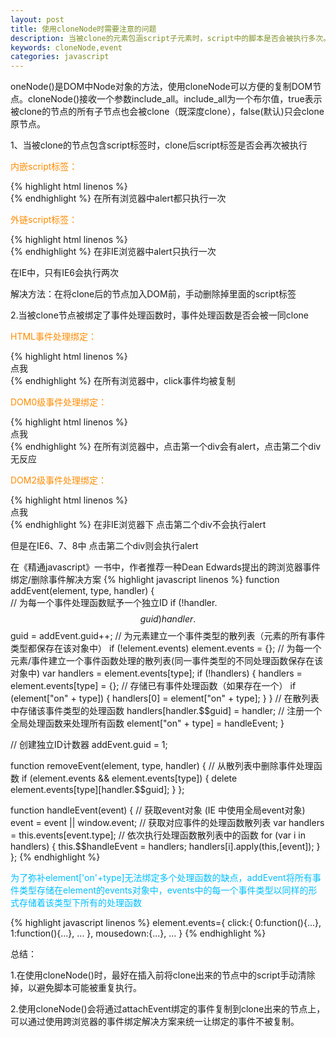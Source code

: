 ```yaml
---
layout: post
title: 使用cloneNode时需要注意的问题
description: 当被clone的元素包涵script子元素时，script中的脚本是否会被执行多次。当被clone的元素被绑定了事件时，clone后的元素是否还能触发绑定的事件
keywords: cloneNode,event
categories: javascript
---
```

oneNode()是DOM中Node对象的方法，使用cloneNode可以方便的复制DOM节点。cloneNode()接收一个参数<span class="impo">include\_all</span>。<span class="impo">include\_all</span>为一个布尔值，true表示被clone的节点的所有子节点也会被clone（既深度clone），false(默认)只会clone原节点。

1、当被clone的节点包含script标签时，clone后script标签是否会再次被执行

<p style="color:#ff8c00">内嵌script标签：</p>
{% highlight html linenos %}
<div id="box">
    <script type="text/javascript" >alert(1)</script>  
</div>  
<script type="text/javascript">  
    document.body.appendChild(document.getElementById('box').cloneNode(true));  
</script>
{% endhighlight %}
在所有浏览器中<span class="impo">alert</span>都只执行一次

<p style="color:#ff8c00">外链script标签：</p>
{% highlight html linenos %}
<div id="box">
    <script type="text/javascript" src='clone.js'></script>  
</div>  
<script type="text/javascript">  
    document.body.appendChild(document.getElementById('box').cloneNode(true));  
</script>
{% endhighlight %}
在非IE浏览器中<span class="impo">alert</span>只执行一次

在IE中，只有IE6会执行两次

<p style="#00bfff">解决方法：在将clone后的节点加入DOM前，手动删除掉里面的script标签</p>


2.当被clone节点被绑定了事件处理函数时，事件处理函数是否会被一同clone

<p style="color:#ff8c00">HTML事件处理绑定：</p>
{% highlight html linenos %}
<div id="box" onclick='alert(1)'>点我</div>  
<script type="text/javascript">  
    document.body.appendChild(document.getElementById('box').cloneNode(true));  
</script> 
{% endhighlight %}
在所有浏览器中，click事件均被复制

<p style="color:#ff8c00">DOM0级事件处理绑定：</p>
{% highlight html linenos %}
<div id="box">点我</div>  
<script type="text/javascript">  
    var box=document.getElementById('box');
    box.onclick=function(){alert(1)}  
    document.body.appendChild(box.cloneNode(true));  
</script>
{% endhighlight %}
在所有浏览器中，点击第一个div会有<span class="impo">alert</span>，点击第二个div无反应

<p style="color:#ff8c00">DOM2级事件处理绑定：</p>
{% highlight html linenos %}
<div id="box">点我</div>  
<script type="text/javascript">  
    var box=document.getElementById('box');
    if(box.attachEvent){  
        box.attachEvent('onclick',function(){alert(1)},false)  
    }else{  
        box.addEventListener('click',function(){alert(1)})  
    }  
    document.body.appendChild(box.cloneNode(true));
</script>
{% endhighlight %}
在非IE浏览器下 点击第二个div不会执行<span class="impo">alert</span>

但是在IE6、7、8中 点击第二个div则会执行<span class="impo">alert</span>

在《精通javascript》一书中，作者推荐一种Dean Edwards提出的跨浏览器事件绑定/删除事件解决方案
{% highlight javascript linenos %}
function addEvent(element, type, handler) {  
    // 为每一个事件处理函数赋予一个独立ID
    if (!handler.$$guid) handler.$$guid = addEvent.guid++;
    // 为元素建立一个事件类型的散列表（元素的所有事件类型都保存在该对象中）
    if (!element.events) element.events = {};
    // 为每一个元素/事件建立一个事件函数处理的散列表(同一事件类型的不同处理函数保存在该对象中)
    var handlers = element.events[type];
    if (!handlers) {
        handlers = element.events[type] = {};
        // 存储已有事件处理函数（如果存在一个）
        if (element["on" + type]) {
            handlers[0] = element["on" + type]; 
        }
    }
    // 在散列表中存储该事件类型的处理函数
    handlers[handler.$$guid] = handler;
    // 注册一个全局处理函数来处理所有函数
    element["on" + type] = handleEvent;
}

// 创建独立ID计数器
addEvent.guid = 1;                                                

function removeEvent(element, type, handler) {
    // 从散列表中删除事件处理函数
    if (element.events && element.events[type]) {
        delete element.events[type][handler.$$guid];
    }
};
                                                            
function handleEvent(event) {
    // 获取event对象 (IE 中使用全局event对象)
    event = event || window.event;
    // 获取对应事件的处理函数散列表
    var handlers = this.events[event.type];
    // 依次执行处理函数散列表中的函数
    for (var i in handlers) {
        this.$$handleEvent = handlers;
        handlers[i].apply(this,[event]);
    }
};
{% endhighlight %}

<p style="color:#00bfff">为了弥补element['on'+type]无法绑定多个处理函数的缺点，addEvent将所有事件类型存储在element的events对象中，events中的每一个事件类型以同样的形式存储着该类型下所有的处理函数</p>
{% highlight javascript linenos %}
element.events={
    click:{
        0:function(){...},
        1:function(){...},
        ...
    },
    mousedown:{...},
    ...
}
{% endhighlight %}


总结：

1.在使用cloneNode()时，最好在插入前将clone出来的节点中的script手动清除掉，以避免脚本可能被重复执行。

2.使用cloneNode()会将通过attachEvent绑定的事件复制到clone出来的节点上，可以通过使用跨浏览器的事件绑定解决方案来统一让绑定的事件不被复制。
